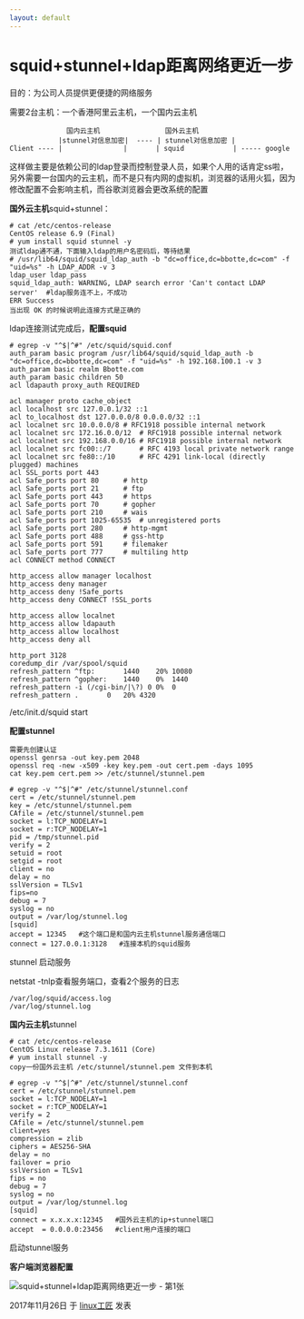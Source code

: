 ```yaml
---
layout: default
---
```


# squid+stunnel+ldap距离网络更近一步

目的：为公司人员提供更便捷的网络服务

需要2台主机：一个香港阿里云主机，一个国内云主机

```
              国内云主机                国外云主机
            |stunnel对信息加密|  ---- | stunnel对信息加密 |
Client ---- |               |       | squid            | ----- google
```

这样做主要是依赖公司的ldap登录而控制登录人员，如果个人用的话肯定ss啦，另外需要一台国内的云主机，而不是只有内网的虚拟机，浏览器的话用火狐，因为修改配置不会影响主机，而谷歌浏览器会更改系统的配置

**国外云主机**squid+stunnel：

```
# cat /etc/centos-release 
CentOS release 6.9 (Final)
# yum install squid stunnel -y
测试ldap通不通，下面输入ldap的用户名密码后，等待结果
# /usr/lib64/squid/squid_ldap_auth -b "dc=office,dc=bbotte,dc=com" -f "uid=%s" -h LDAP_ADDR -v 3
ldap_user ldap_pass
squid_ldap_auth: WARNING, LDAP search error 'Can't contact LDAP server'  #ldap服务连不上，不成功
ERR Success  
当出现 OK 的时候说明此连接方式是正确的
```

ldap连接测试完成后，**配置squid**

```
# egrep -v "^$|^#" /etc/squid/squid.conf
auth_param basic program /usr/lib64/squid/squid_ldap_auth -b "dc=office,dc=bbotte,dc=com" -f "uid=%s" -h 192.168.100.1 -v 3
auth_param basic realm Bbotte.com
auth_param basic children 50
acl ldapauth proxy_auth REQUIRED
 
acl manager proto cache_object
acl localhost src 127.0.0.1/32 ::1
acl to_localhost dst 127.0.0.0/8 0.0.0.0/32 ::1
acl localnet src 10.0.0.0/8	# RFC1918 possible internal network
acl localnet src 172.16.0.0/12	# RFC1918 possible internal network
acl localnet src 192.168.0.0/16	# RFC1918 possible internal network
acl localnet src fc00::/7       # RFC 4193 local private network range
acl localnet src fe80::/10      # RFC 4291 link-local (directly plugged) machines
acl SSL_ports port 443
acl Safe_ports port 80		# http
acl Safe_ports port 21		# ftp
acl Safe_ports port 443		# https
acl Safe_ports port 70		# gopher
acl Safe_ports port 210		# wais
acl Safe_ports port 1025-65535	# unregistered ports
acl Safe_ports port 280		# http-mgmt
acl Safe_ports port 488		# gss-http
acl Safe_ports port 591		# filemaker
acl Safe_ports port 777		# multiling http
acl CONNECT method CONNECT
 
http_access allow manager localhost
http_access deny manager
http_access deny !Safe_ports
http_access deny CONNECT !SSL_ports
 
http_access allow localnet
http_access allow ldapauth
http_access allow localhost
http_access deny all
 
http_port 3128
coredump_dir /var/spool/squid
refresh_pattern ^ftp:		1440	20%	10080
refresh_pattern ^gopher:	1440	0%	1440
refresh_pattern -i (/cgi-bin/|\?) 0	0%	0
refresh_pattern .		0	20%	4320
```

/etc/init.d/squid start

**配置stunnel**

```
需要先创建认证
openssl genrsa -out key.pem 2048
openssl req -new -x509 -key key.pem -out cert.pem -days 1095
cat key.pem cert.pem >> /etc/stunnel/stunnel.pem
```

```
# egrep -v "^$|^#" /etc/stunnel/stunnel.conf 
cert = /etc/stunnel/stunnel.pem
key = /etc/stunnel/stunnel.pem
CAfile = /etc/stunnel/stunnel.pem
socket = l:TCP_NODELAY=1
socket = r:TCP_NODELAY=1
pid = /tmp/stunnel.pid
verify = 2
setuid = root
setgid = root
client = no
delay = no
sslVersion = TLSv1
fips=no
debug = 7
syslog = no
output = /var/log/stunnel.log
[squid]
accept = 12345   #这个端口是和国内云主机stunnel服务通信端口
connect = 127.0.0.1:3128   #连接本机的squid服务
```

stunnel  启动服务

netstat -tnlp查看服务端口，查看2个服务的日志

```
/var/log/squid/access.log
/var/log/stunnel.log
```

**国内云主机**stunnel

```
# cat /etc/centos-release
CentOS Linux release 7.3.1611 (Core)
# yum install stunnel -y
copy一份国外云主机 /etc/stunnel/stunnel.pem 文件到本机
```

```
# egrep -v "^$|^#" /etc/stunnel/stunnel.conf 
cert = /etc/stunnel/stunnel.pem
socket = l:TCP_NODELAY=1
socket = r:TCP_NODELAY=1
verify = 2
CAfile = /etc/stunnel/stunnel.pem
client=yes
compression = zlib
ciphers = AES256-SHA
delay = no
failover = prio
sslVersion = TLSv1
fips = no
debug = 7
syslog = no
output = /var/log/stunnel.log
[squid]
connect = x.x.x.x:12345   #国外云主机的ip+stunnel端口
accept  = 0.0.0.0:23456   #client用户连接的端口
```

启动stunnel服务

**客户端浏览器配置**

![squid+stunnel+ldap距离网络更近一步 - 第1张](../images/2017/11/%E5%BE%AE%E4%BF%A1%E6%88%AA%E5%9B%BE_20171126164309.png)

2017年11月26日 于 [linux工匠](https://bbotte.github.io/) 发表